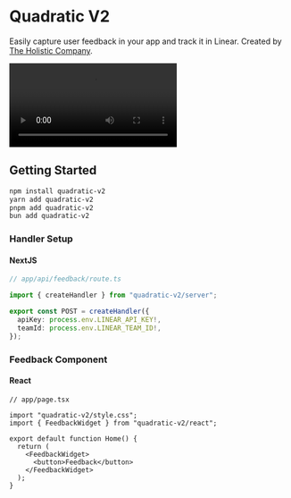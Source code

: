 # Quadratic V2

Easily capture user feedback in your app and track it in Linear. Created by [The Holistic Company](https://www.holistic.company).

![Demo](/demo.mp4)

## Getting Started

```bash
npm install quadratic-v2
yarn add quadratic-v2
pnpm add quadratic-v2
bun add quadratic-v2
```

### Handler Setup

#### NextJS

```ts
// app/api/feedback/route.ts

import { createHandler } from "quadratic-v2/server";

export const POST = createHandler({
  apiKey: process.env.LINEAR_API_KEY!,
  teamId: process.env.LINEAR_TEAM_ID!,
});
```

### Feedback Component

#### React

```tsx
// app/page.tsx

import "quadratic-v2/style.css";
import { FeedbackWidget } from "quadratic-v2/react";

export default function Home() {
  return (
    <FeedbackWidget>
      <button>Feedback</button>
    </FeedbackWidget>
  );
}
```